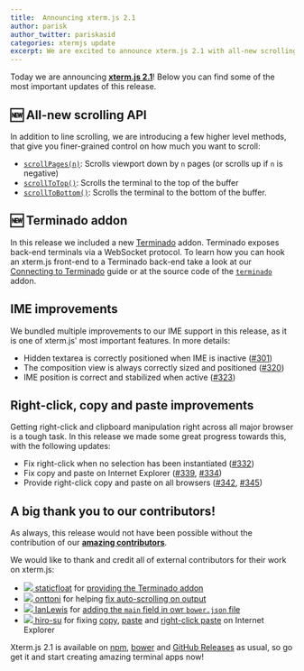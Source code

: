 ```yaml
---
title:  Announcing xterm.js 2.1
author: parisk
author_twitter: pariskasid
categories: xtermjs update
excerpt: We are excited to announce xterm.js 2.1 with all-new scrolling API, Terminado support and more!
---
```


Today we are announcing **<a href="https://github.com/xtermjs/xterm.js" target="_blank">xterm.js 2.1</a>**! Below you can find some of the most important updates of this release.

## 🆕 All-new scrolling API
In addition to line scrolling, we are introducing a few higher level methods, that give you finer-grained control on how much you want to scroll:

- [`scrollPages(n)`](/docs/api/Terminal/#scrollpagesn): Scrolls viewport down by `n` pages (or scrolls up if `n` is negative)
- [`scrollToTop()`](/docs/api/Terminal/#scrolltotop): Scrolls the terminal to the top of the buffer
- [`scrollToBottom()`](/docs/api/Terminal/#scrolltobottom): Scrolls the terminal to the bottom of the buffer.

## 🆕 Terminado addon
In this release we included a new [Terminado](http://terminado.readthedocs.io/en/latest/) addon. Terminado exposes back-end terminals via a WebSocket protocol. To learn how you can hook an xterm.js front-end to a Terminado back-end take a look at our [Connecting to Terminado](/docs/guides/terminado/) guide or at the source code of the [`terminado`](https://github.com/xtermjs/xterm.js/blob/2.1.0/addons/terminado/terminado.js) addon.

## IME improvements
We bundled multiple improvements to our IME support in this release, as it is one of xterm.js' most important features. In more details:

- Hidden textarea is correctly positioned when IME is inactive ([#301](https://github.com/xtermjs/xterm.js/pull/301))
- The composition view is always correctly sized and positioned ([#320](https://github.com/xtermjs/xterm.js/pull/320))
- IME position is correct and stabilized when active ([#323](https://github.com/xtermjs/xterm.js/pull/323))

## Right-click, copy and paste improvements
Getting right-click and clipboard manipulation right across all major browser is a tough task. In this release we made some great progress towards this, with the following updates:

- Fix right-click when no selection has been instantiated ([#332](https://github.com/xtermjs/xterm.js/pull/332))
- Fix copy and paste on Internet Explorer ([#339](https://github.com/xtermjs/xterm.js/pull/339), [#334](https://github.com/xtermjs/xterm.js/pull/334))
- Provide right-click copy and paste on all browsers ([#342](https://github.com/xtermjs/xterm.js/pull/342), [#345](https://github.com/xtermjs/xterm.js/pull/345))

## A big thank you to our contributors!
As always, this release would not have been possible without the contribution of our [**amazing contributors**](https://github.com/xtermjs/xterm.js/blob/2.1.0/AUTHORS).

We would like to thank and credit all of external contributors for their work on xterm.js:

- <a href="https://github.com/staticfloat"> <img class="avatar mr-2" src="https://github.com/staticfloat.png?s=32" /> staticfloat</a> for [providing the Terminado addon](https://github.com/xtermjs/xterm.js/pull/303)
- <a href="https://github.com/onttoni"> <img class="avatar mr-2" src="https://github.com/onttoni.png?s=32" /> onttoni</a> for helping [fix auto-scrolling on output](https://github.com/xtermjs/xterm.js/pull/336/commits/5e68acfc761870930942e057b0c61fcde722bfb1)
- <a href="https://github.com/IanLewis"> <img class="avatar mr-2" src="https://github.com/IanLewis.png?s=32" /> IanLewis</a> for [adding the `main` field in owr `bower.json` file](https://github.com/xtermjs/xterm.js/pull/337)
- <a href="https://github.com/hiro-su"> <img class="avatar mr-2" src="https://github.com/hiro-su.png?s=32" /> hiro-su</a> for fixing [copy](https://github.com/xtermjs/xterm.js/pull/339), [paste](https://github.com/xtermjs/xterm.js/pull/334) and [right-click paste](https://github.com/xtermjs/xterm.js/pull/345) on Internet Explorer

Xterm.js 2.1 is available on [npm](http://npmjs.org/package/xterm), [bower](https://bower.io) and [GitHub Releases](https://github.com/xtermjs/xterm.js/releases/tag/2.1.0) as usual, so go get it and start creating amazing terminal apps now!